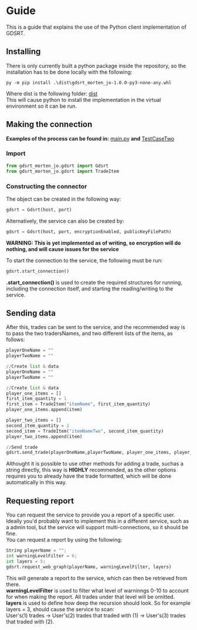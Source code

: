 # Guide
This is a guide that explains the use of the Python client implementation of GDSRT.

## Installing
There is only currently built a python package inside the repository, so the installation has to be done locally with the following: 
```
py -m pip install .\dist\gdsrt_morten_jo-1.0.0-py3-none-any.whl
```
Where dist is the following folder: [dist][DistLoc]  
This will cause python to install the implementation in the virtual environment so it can be run.


## Making the connection
**Examples of the process can be found in:** [main.py][MainPython] **and** [TestCaseTwo][TestCasePython]  

### Import
```python
from gdsrt_morten_jo.gdsrt import Gdsrt
from gdsrt_morten_jo.gdsrt import TradeItem
```

### Constructing the connector
The object can be created in the following way:  
```python
gdsrt = Gdsrt(host, port)
```
Alternatively, the service can also be created by:  
```python
gdsrt = Gdsrt(host, port, encryptionEnabled, publicKeyFilePath)
```
**WARNING: This is yet implemented as of writing, so encryption will do nothing, and will cause issues for the service**  

To start the connection to the service, the following must be run:  
```python
gdsrt.start_connection()
```
**.start_connection()** is used to create the required structures for running, including the connection itself, and starting the reading/writing to the service. 


## Sending data

After this, trades can be sent to the service, and the recommended way is to pass the two tradersNames, and two different lists of the items, as follows:  
```python
playerOneName = ""
playerTwoName = ""

//Create list & data
playerOneName = ""
playerTwoName = ""

//Create list & data
player_one_items = []
first_item_quantity = 1
first_item = TradeItem("itemName", first_item_quantity)
player_one_items.append(item)

player_two_items = []
second_item_quantity = 1
second_item = TradeItem("itemNameTwo", second_item_quantity)
player_two_items.append(item)

//Send trade
gdsrt.send_trade(playerOneName,playerTwoName, player_one_items, player_two_items)
```

Althought it is possible to use other methods for adding a trade, suchas a string directly, this way is **HIGHLY** recommended, as the other options requires you to already have the trade formatted, which will be done automatically in this way.  

## Requesting report

You can request the service to provide you a report of a specific user. Ideally you'd probably want to implement this in a different service, such as a admin tool, but the service will support multi-connections, so it should be fine.  
You can request a report by using the following:  
```python
String playerName = "";
int warningLevelFilter = 6;
int layers = 5;
gdsrt.request_web_graph(playerName, warningLevelFilter, layers)
```

This will generate a report to the service, which can then be retrieved from there.  
**warningLevelFilter** is used to filter what level of warninngs 0-10 to account for when making the report. All trades under that level will be omitted.  
**layers** is used to define how deep the recursion should look. So for example layers = 3, should cause the service to scan:  
User's(1) trades -> User's(2) trades that traded with (1) -> User's(3) trades that traded with (2).  

<!-- Identifiers, in alphabetical order -->

[MainPython]: https://github.com/Morten-JO/GDSRT-C/blob/main/Python/main.py
[TestCasePython]: https://github.com/Morten-JO/GDSRT-C/blob/main/Python/test_case_two.py
[DistLoc]: https://github.com/Morten-JO/GDSRT-C/tree/main/Python/gdsrt/dist

